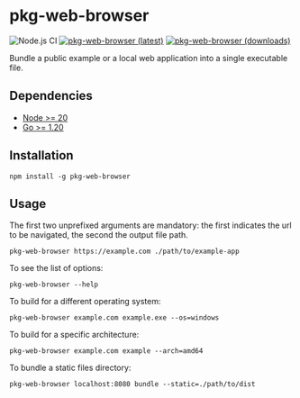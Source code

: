 # pkg-web-browser

![Node.js CI](https://github.com/memob0x/pkg-web-browser/workflows/Node.js%20CI/badge.svg)
[![pkg-web-browser (latest)](https://img.shields.io/npm/v/pkg-web-browser/latest.svg)](https://www.npmjs.com/package/pkg-web-browser)
[![pkg-web-browser (downloads)](https://img.shields.io/npm/dy/pkg-web-browser.svg)](https://www.npmjs.com/package/pkg-web-browser)

Bundle a public example or a local web application into a single executable file.

## Dependencies

* [Node >= 20](https://nodejsen/download)
* [Go >= 1.20](https://go.dev/dl/)

## Installation

```console
npm install -g pkg-web-browser
```

## Usage

The first two unprefixed arguments are mandatory: the first indicates the url to be navigated, the second the output file path.

```console
pkg-web-browser https://example.com ./path/to/example-app
```

To see the list of options:

```console
pkg-web-browser --help
```

To build for a different operating system:

```console
pkg-web-browser example.com example.exe --os=windows
```

To build for a specific architecture:

```console
pkg-web-browser example.com example --arch=amd64
```

To bundle a static files directory:

```console
pkg-web-browser localhost:8080 bundle --static=./path/to/dist
```
